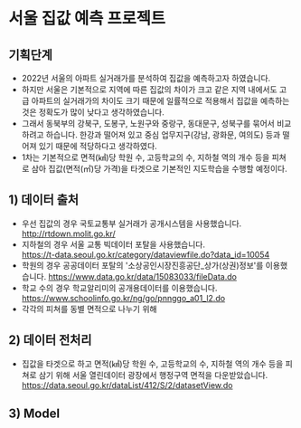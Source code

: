 # 서울 집값 예측 프로젝트
## 기획단계 
- 2022년 서울의 아파트 실거래가를 분석하여 집값을 예측하고자 하였습니다.
- 하지만 서울은 기본적으로 지역에 따른 집값의 차이가 크고 같은 지역 내에서도 고급 아파트의 실거래가의 차이도 크기 때문에 일률적으로 적용해서 집값을 예측하는 것은 정확도가 많이 낮다고 생각하였습니다.
- 그래서 동북부의 강북구, 도봉구, 노원구와 중랑구, 동대문구, 성북구를 묶어서 비교하려고 하습니다. 한강과 떨어져 있고 중심 업무지구(강남, 광화문, 여의도) 등과 떨어져 있기 때문에 적당하다고 생각하였다. 
- 1차는 기본적으로 면적(㎢)당 학원 수, 고등학교의 수, 지하철 역의 개수 등을 피쳐로 삼아 집값(면적(㎡)당 가격)을 타겟으로 기본적인 지도학습을 수행할 예정이다.

## 1) 데이터 출처
- 우선 집값의 경우 국토교통부 실거래가 공개시스템을 사용했습니다. <br/> http://rtdown.molit.go.kr/
- 지하철의 경우 서울 교통 빅데이터 포탈을 사용했습니다. <br/> https://t-data.seoul.go.kr/category/dataviewfile.do?data_id=10054
- 학원의 경우 공공데이터 포탈의 '소상공인시장진흥공단_상가(상권)정보'를 이용했습니다. https://www.data.go.kr/data/15083033/fileData.do
- 학교 수의 경우 학교알리미의 공개용데이터를 이용했습니다.  <br/> https://www.schoolinfo.go.kr/ng/go/pnnggo_a01_l2.do
- 각각의 피쳐를 동별 면적으로 나누기 위해 
## 2) 데이터 전처리
- 집값을 타겟으로 하고 면적(㎢)당 학원 수, 고등학교의 수, 지하철 역의 개수 등을 피쳐로 삼기 위해 서울 열린데이터 광장에서 행정구역 면적을 다운받았습니다. https://data.seoul.go.kr/dataList/412/S/2/datasetView.do

## 3) Model
